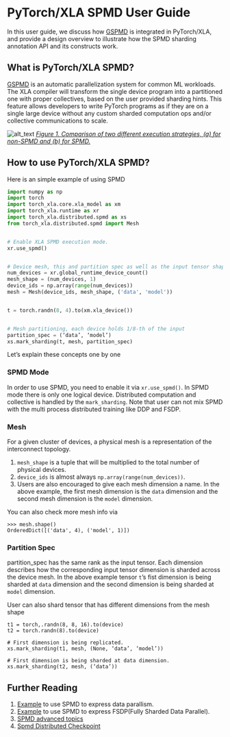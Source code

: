 # PyTorch/XLA SPMD User Guide

In this user guide, we discuss how [GSPMD](https://arxiv.org/abs/2105.04663) is integrated in PyTorch/XLA, and provide a design overview to illustrate how the SPMD sharding annotation API and its constructs work.

## What is PyTorch/XLA SPMD?
[GSPMD](https://arxiv.org/abs/2105.04663) is an automatic parallelization system for common ML workloads. The XLA compiler will transform the single device program into a partitioned one with proper collectives, based on the user provided sharding hints. This feature allows developers to write PyTorch programs as if they are on a single large device without any custom sharded computation ops and/or collective communications to scale.

![alt_text](assets/spmd_mode.png "image_tooltip")
_<span style="text-decoration:underline;">Figure 1. Comparison of two different execution strategies, (a) for non-SPMD and (b) for SPMD.</span>_


## How to use PyTorch/XLA SPMD?
Here is an simple example of using SPMD 
```python
import numpy as np
import torch
import torch_xla.core.xla_model as xm
import torch_xla.runtime as xr
import torch_xla.distributed.spmd as xs
from torch_xla.distributed.spmd import Mesh


# Enable XLA SPMD execution mode.
xr.use_spmd()


# Device mesh, this and partition spec as well as the input tensor shape define the individual shard shape.
num_devices = xr.global_runtime_device_count()
mesh_shape = (num_devices, 1)
device_ids = np.array(range(num_devices))
mesh = Mesh(device_ids, mesh_shape, ('data', 'model'))


t = torch.randn(8, 4).to(xm.xla_device())


# Mesh partitioning, each device holds 1/8-th of the input
partition_spec = (‘data’, ‘model’)
xs.mark_sharding(t, mesh, partition_spec)
```

Let’s explain these concepts one by one

### SPMD Mode
In order to use SPMD, you need to enable it via `xr.use_spmd()`. In SPMD mode there is only one logical device. Distributed computation and collective is handled by the `mark_sharding`. Note that user can not mix SPMD with the multi process distributed training like DDP and FSDP.

### Mesh
For a given cluster of devices, a physical mesh is a representation of the interconnect topology. 

1. `mesh_shape` is a tuple that will be multiplied to the total number of physical devices. 
2. `device_ids` is almost always `np.array(range(num_devices))`. 
3. Users are also encouraged to give each mesh dimension a name. In the above example, the first mesh dimension is the `data` dimension and the second mesh dimension is the `model` dimension. 

You can also check more mesh info via 
```
>>> mesh.shape()
OrderedDict([('data', 4), ('model', 1)])
```

### Partition Spec
partition_spec has the same rank as the input tensor. Each dimension describes how the corresponding input tensor dimension is sharded across the device mesh. In the above example tensor `t`’s fist dimension is being sharded at `data` dimension and the second dimension is being sharded at `model` dimension. 

User can also shard tensor that has different dimensions from the mesh shape
```
t1 = torch,.randn(8, 8, 16).to(device)
t2 = torch.randn(8).to(device)

# First dimension is being replicated.
xs.mark_sharding(t1, mesh, (None, ‘data’, ‘model’))

# First dimension is being sharded at data dimension.
xs.mark_sharding(t2, mesh, (‘data’))
```

## Further Reading
1. [Example](https://github.com/pytorch/xla/blob/master/examples/data_parallel/train_resnet_spmd_data_parallel.py) to use SPMD to express data parallism.
2. [Example](https://github.com/pytorch/xla/blob/master/examples/fsdp/train_decoder_only_fsdp_v2.py) to use SPMD to express FSDP(Fully Sharded Data Parallel).
3. [SPMD advanced topics](https://github.com/pytorch/xla/blob/master/docs/spmd_advanced.md)
4. [Spmd Distributed Checkpoint](https://github.com/pytorch/xla/blob/master/docs/spmd_distributed_checkpoint.md)